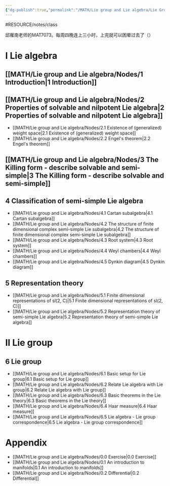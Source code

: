 ```yaml
---
{"dg-publish":true,"permalink":"/MATH/Lie group and Lie algebra/Lie Group and Lie Algebra/","dgPassFrontmatter":true}
---
```


#RESOURCE/notes/class 

邱雁南老师的MAT7073。每周四晚连上三小时，上完就可以困晕过去了（）

# I Lie algebra
## [[MATH/Lie group and Lie algebra/Nodes/1 Introduction\|1 Introduction]]
## [[MATH/Lie group and Lie algebra/Nodes/2 Properties of solvable and nilpotent Lie algebra\|2 Properties of solvable and nilpotent Lie algebra]]
- [[MATH/Lie group and Lie algebra/Nodes/2.1 Existence of (generalized) weight space\|2.1 Existence of (generalized) weight space]]
- [[MATH/Lie group and Lie algebra/Nodes/2.2 Engel's theorem\|2.2 Engel's theorem]]
## [[MATH/Lie group and Lie algebra/Nodes/3 The Killing form - describe solvable and semi-simple\|3 The Killing form - describe solvable and semi-simple]]
## 4 Classification of semi-simple Lie algebra
- [[MATH/Lie group and Lie algebra/Nodes/4.1 Cartan subalgebra\|4.1 Cartan subalgebra]]
- [[MATH/Lie group and Lie algebra/Nodes/4.2 The structure of finite dimensional complex semi-simple Lie subalgebra\|4.2 The structure of finite dimensional complex semi-simple Lie subalgebra]]
- [[MATH/Lie group and Lie algebra/Nodes/4.3 Root system\|4.3 Root system]]
- [[MATH/Lie group and Lie algebra/Nodes/4.4 Weyl chambers\|4.4 Weyl chambers]]
- [[MATH/Lie group and Lie algebra/Nodes/4.5 Dynkin diagram\|4.5 Dynkin diagram]]
## 5 Representation theory
- [[MATH/Lie group and Lie algebra/Nodes/5.1 Finite dimensional representations of sl(2, C)\|5.1 Finite dimensional representations of sl(2, C)]]
- [[MATH/Lie group and Lie algebra/Nodes/5.2 Representation theory of semi-simple Lie algebra\|5.2 Representation theory of semi-simple Lie algebra]]
# II Lie group

## 6 Lie group
- [[MATH/Lie group and Lie algebra/Nodes/6.1 Basic setup for Lie group\|6.1 Basic setup for Lie group]]
- [[MATH/Lie group and Lie algebra/Nodes/6.2 Relate Lie algebra with Lie group\|6.2 Relate Lie algebra with Lie group]]
- [[MATH/Lie group and Lie algebra/Nodes/6.3 Basic theorems in the Lie theory\|6.3 Basic theorems in the Lie theory]]
- [[MATH/Lie group and Lie algebra/Nodes/6.4 Haar measure\|6.4 Haar measure]]
- [[MATH/Lie group and Lie algebra/Nodes/6.5 Lie algebra - Lie group correspondence\|6.5 Lie algebra - Lie group correspondence]]

# Appendix

- [[MATH/Lie group and Lie algebra/Nodes/0.0 Exercise\|0.0 Exercise]]
- [[MATH/Lie group and Lie algebra/Nodes/0.1 An introduction to manifolds\|0.1 An introduction to manifolds]]
- [[MATH/Lie group and Lie algebra/Nodes/0.2 Differential\|0.2 Differential]]


